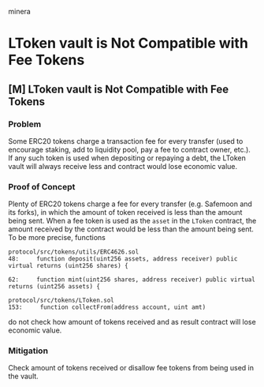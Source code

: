 minera
# LToken vault is Not Compatible with Fee Tokens

## [M] LToken vault is Not Compatible with Fee Tokens
### Problem
Some ERC20 tokens charge a transaction fee for every transfer (used to encourage staking, add to liquidity pool, pay a fee to contract owner, etc.). If any such token is used when depositing or repaying a debt, the LToken vault will always receive less and contract would lose economic value.

### Proof of Concept
Plenty of ERC20 tokens charge a fee for every transfer (e.g. Safemoon and its forks), in which the amount of token received is less than the amount being sent. When a fee token is used as the `asset` in the `LToken` contract, the amount received by the contract would be less than the amount being sent. To be more precise, functions
```solidity
protocol/src/tokens/utils/ERC4626.sol
48:     function deposit(uint256 assets, address receiver) public virtual returns (uint256 shares) {

62:     function mint(uint256 shares, address receiver) public virtual returns (uint256 assets) {

protocol/src/tokens/LToken.sol
153:     function collectFrom(address account, uint amt)
```
do not check how amount of tokens received and as result contract will lose economic value.
###  Mitigation 
Check amount of tokens received or disallow fee tokens from being used in the vault. 